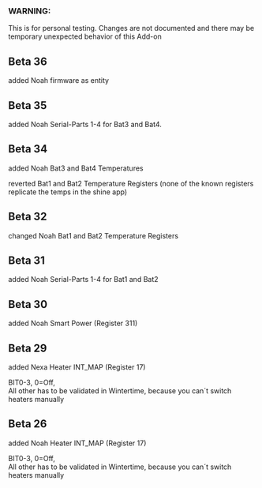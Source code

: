 ### WARNING: 
This is for personal testing. 
Changes are not documented and there may be temporary unexpected behavior of this Add-on

## Beta 36

added Noah firmware as entity


## Beta 35

added Noah Serial-Parts 1-4 for Bat3 and Bat4.

## Beta 34

added Noah Bat3 and Bat4 Temperatures

reverted Bat1 and Bat2 Temperature Registers (none of the known registers replicate the temps in the shine app)


## Beta 32

changed Noah Bat1 and Bat2 Temperature Registers


## Beta 31

added Noah Serial-Parts 1-4 for Bat1 and Bat2

## Beta 30

added Noah Smart Power (Register 311)

## Beta 29

added Nexa Heater INT_MAP (Register 17)

BIT0-3, 0=Off,   
All other has to be validated in Wintertime, because you can´t switch heaters manually

## Beta 26

added Noah Heater INT_MAP (Register 17)

BIT0-3, 0=Off,   
All other has to be validated in Wintertime, because you can´t switch heaters manually

